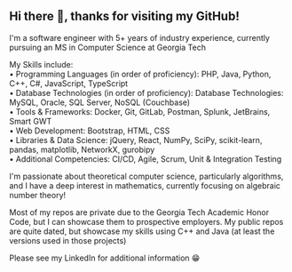 ## Hi there 👋, thanks for visiting my GitHub!

I'm a software engineer with 5+ years of industry experience, currently pursuing an MS in Computer Science at Georgia Tech

My Skills include: <br />
• Programming Languages (in order of proficiency): PHP, Java, Python, C++, C#, JavaScript, TypeScript <br />
• Database Technologies (in order of proficiency): Database Technologies: MySQL, Oracle, SQL Server, NoSQL (Couchbase) <br />
• Tools & Frameworks: Docker, Git, GitLab, Postman, Splunk, JetBrains, Smart GWT <br />
• Web Development: Bootstrap, HTML, CSS <br />
• Libraries & Data Science: jQuery, React, NumPy, SciPy, scikit-learn, pandas, matplotlib, NetworkX, gurobipy <br />
• Additional Competencies: CI/CD, Agile, Scrum, Unit & Integration Testing <br />

I'm passionate about theoretical computer science, particularly algorithms, and I have a deep interest in mathematics, currently focusing on algebraic number theory!

Most of my repos are private due to the Georgia Tech Academic Honor Code, but I can showcase them to prospective employers. My public repos are quite dated, but showcase my skills using C++ and Java (at least the versions used in those projects)

Please see my LinkedIn for additional information 😁

